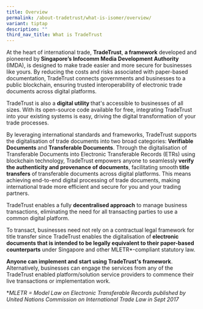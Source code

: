 ```yaml
---
title: Overview
permalink: /about-tradetrust/what-is-isomer/overview/
variant: tiptap
description: ""
third_nav_title: What is TradeTrust
---
```

<p>At the heart of international trade, <strong>TradeTrust</strong>, <strong>a framework</strong> developed and pioneered by<strong> Singapore’s Infocomm Media Development Authority</strong> (IMDA), is designed to make trade easier and more secure for businesses like yours. By reducing the costs and risks associated with paper-based documentation,<strong> </strong>TradeTrust connects governments and businesses to a public blockchain, ensuring trusted interoperability of electronic trade documents across digital platforms.</p><p>TradeTrust is also a <strong>digital utility </strong>that's accessible to businesses of all sizes. With its open-source code available for free, integrating TradeTrust into your existing systems is easy, driving the digital transformation of your trade processes.</p><p>By leveraging international standards and frameworks, TradeTrust supports the digitalisation of trade documents into two broad categories: <strong>Verifiable Documents </strong>and <strong>Transferable Documents</strong>. Through the digitalisation of Transferable Documents into Electronic Transferable Records (ETRs) using blockchain technology, TradeTrust empowers anyone to seamlessly<strong> verify the authenticity and provenance of documents</strong>, facilitating smooth<strong> title transfers</strong> of<strong> </strong>transferable documents across digital platforms. This means achieving end-to-end digital processing of trade documents, making international trade more efficient and secure for you and your trading partners.</p><p>TradeTrust enables a fully <strong>decentralised approach</strong> to manage business transactions, eliminating the need for all transacting parties to use a common digital platform.</p><p>To transact, businesses need not rely on a contractual legal framework for title transfer since TradeTrust enables the digitalisation of<strong> electronic documents that is intended to be legally equivalent to their paper-based counterparts</strong> under Singapore and other MLETR*-compliant statutory law.</p><p><strong>Anyone can implement and start using TradeTrust's framework</strong>. Alternatively, businesses can engage the services from any of the TradeTrust enabled platform/solution service providers to commence their live transactions or implementation work.</p><p>*<em>MLETR = Model Law on Electronic Transferable Records published by United Nations Commission on International Trade Law in Sept 2017</em></p><p></p>